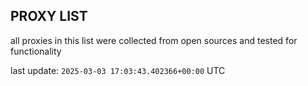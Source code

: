 ## PROXY LIST

all proxies in this list were collected from open sources and tested for functionality

last update: `2025-03-03 17:03:43.402366+00:00` UTC
